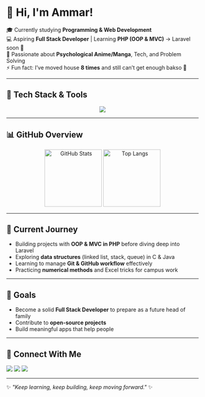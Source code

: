 # 👋 Hi, I'm Ammar!

🎓 Currently studying **Programming & Web Development**  
💻 Aspiring **Full Stack Developer** | Learning **PHP (OOP & MVC)** → Laravel soon 🚀  
🧠 Passionate about **Psychological Anime/Manga**, Tech, and Problem Solving  
⚡ Fun fact: I’ve moved house **8 times** and still can’t get enough bakso 🍜

---

## 🔧 Tech Stack & Tools
<p align="center">
  <img src="https://skillicons.dev/icons?i=html,css,js,php,laravel,mysql,java,git,github,vscode" />
</p>

---

## 📊 GitHub Overview
<p align="center">
  <img src="https://github-readme-stats.vercel.app/api?username=yourusername&show_icons=true&theme=tokyonight" alt="GitHub Stats" height="150"/>
  <img src="https://github-readme-stats.vercel.app/api/top-langs/?username=yourusername&layout=compact&theme=tokyonight" alt="Top Langs" height="150"/>
</p>

---

## 🌱 Current Journey
- Building projects with **OOP & MVC in PHP** before diving deep into Laravel  
- Exploring **data structures** (linked list, stack, queue) in C & Java  
- Learning to manage **Git & GitHub workflow** effectively  
- Practicing **numerical methods** and Excel tricks for campus work  

---

## 🎯 Goals
- Become a solid **Full Stack Developer** to prepare as a future head of family  
- Contribute to **open-source projects**  
- Build meaningful apps that help people  

---

## 🤝 Connect With Me
<p align="left">
  <a href="https://github.com/scythe71"><img src="https://img.shields.io/badge/GitHub-100000?style=for-the-badge&logo=github&logoColor=white"/></a>
  <a href="https://linkedin.com/in/ammar-shiddiq-bb538833a"><img src="https://img.shields.io/badge/LinkedIn-0A66C2?style=for-the-badge&logo=linkedin&logoColor=white"/></a>
  <a href="mailto:ammarshiddiq2@gmail.com"><img src="https://img.shields.io/badge/Email-D14836?style=for-the-badge&logo=gmail&logoColor=white"/></a>
</p>

---

✨ *"Keep learning, keep building, keep moving forward."* ✨

